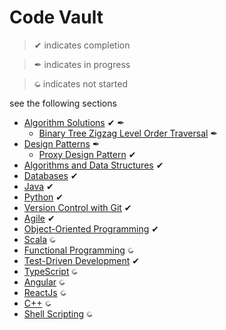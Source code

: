 # Code Vault
> &#10004; indicates completion

> &#10002; indicates in progress

> <img src="static/images/loader.gif" width="10" height="10"/> indicates not started

see the following sections


- [Algorithm Solutions](./Algorithmic%20Solutions/) &#10004; &#10002;
    - [Binary Tree Zigzag Level Order Traversal](./Algorithmic%20Solutions/BinaryTreeZigzagLevelOrderTraversal/) &#10002;
- [Design Patterns](./Design%20Patterns/) &#10002;
    - [Proxy Design Pattern](./Design%20Patterns/Proxy%20Design%20Pattern/) &#10004;
- [Algorithms and Data Structures](DSA/) &#10004;
- [Databases](./DB/) &#10004;
- [Java](./Java/) &#10004;
- [Python](./Python/) &#10004;
- [Version Control with Git](./Git/) &#10004;
- [Agile](./Engineeering%20Concepts/agile/) &#10004;
- [Object-Oriented Programming](./Engineeering%20Concepts/OOP/) &#10004;
- [Scala](./Scala/) <img src="static/images/loader.gif" width="10" height="10"/>
- [Functional Programming](./Engineeering%20Concepts/Functional%20Programming/)  <img src="static/images/loader.gif" width="10" height="10"/>
- [Test-Driven Development](./Engineeering%20Concepts/TDD/)  &#10004;
- [TypeScript](./TypeScript/) <img src="static/images/loader.gif" width="10" height="10"/>
- [Angular](./Angular/) <img src="static/images/loader.gif" width="10" height="10"/>
- [ReactJs](./ReactJs/) <img src="static/images/loader.gif" width="10" height="10"/>
- [C++](C++/) <img src="static/images/loader.gif" width="10" height="10"/>
- [Shell Scripting](./Shell%20Scripting/) <img src="static/images/loader.gif" width="10" height="10"/>
